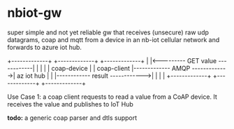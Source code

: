 # nbiot-gw

super simple and not yet reliable gw that receives (unsecure) raw udp datagrams, coap and mqtt from a device in an nb-iot cellular network and forwards to azure iot hub.  

+-------------+                                 +-------------+                                 +-------------+
|             |<--------- GET value ------------|             |                                 |             |
| coap-device |                                 | coap-client |------------- AMQP ------------->| az iot hub  |
|             |------------ result ------------>|             |                                 |             |
+-------------+                                 +-------------+                                 +-------------+

Use Case 1: a coap client requests to read a value from a CoAP device.
It receives the value and publishes to IoT Hub


**todo:** a generic coap parser and dtls support